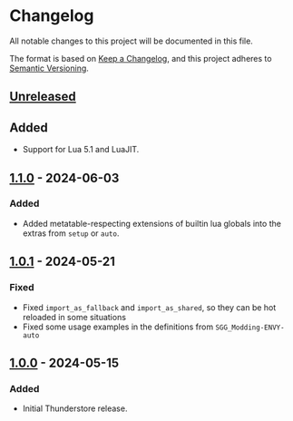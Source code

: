 # Changelog

All notable changes to this project will be documented in this file.

The format is based on [Keep a Changelog](https://keepachangelog.com/en/1.1.0/),
and this project adheres to [Semantic Versioning](https://semver.org/spec/v2.0.0.html).

## [Unreleased]

## Added

- Support for Lua 5.1 and LuaJIT.

## [1.1.0] - 2024-06-03

### Added

- Added metatable-respecting extensions of builtin lua globals into the extras from `setup` or `auto`.

## [1.0.1] - 2024-05-21

### Fixed

- Fixed `import_as_fallback` and `import_as_shared`, so they can be hot reloaded in some situations
- Fixed some usage examples in the definitions from `SGG_Modding-ENVY-auto`

## [1.0.0] - 2024-05-15

### Added

- Initial Thunderstore release.

[unreleased]: https://github.com/SGG-Modding/ENVY/compare/1.1.0...HEAD
[1.1.0]: https://github.com/SGG-Modding/ENVY/compare/1.0.1...1.1.0
[1.0.1]: https://github.com/SGG-Modding/ENVY/compare/1.0.0...1.0.1
[1.0.0]: https://github.com/SGG-Modding/ENVY/compare/6da071b5c4c8bb4458ed7ea5cb23e7f83d332911...1.0.0
